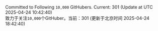 Committed to Following `10,000` GitHubers. Current: <!-- FOLLOWING_COUNT -->301<!-- FOLLOWING_COUNT --> (Update at UTC <!-- LAST_UPDATED -->2025-04-24 10:42:40<!-- LAST_UPDATED -->)<br>
致力于关注`10,000`个GitHuber。当前：<!-- FOLLOWING_COUNT -->301<!-- FOLLOWING_COUNT --> (更新于北京时间 <!-- LAST_UPDATED_CST -->2025-04-24 18:42:40<!-- LAST_UPDATED_CST -->)
